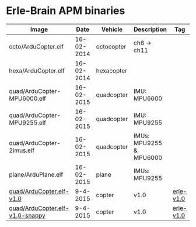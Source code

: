 Erle-Brain APM binaries
==========

| Image | Date | Vehicle | Description | Tag |
| ----------|--------|-------|------| ----- |
|octo/ArduCopter.elf| 16-02-2014 |octocopter| ch8 -> ch11| |
|hexa/ArduCopter.elf| 16-02-2014 |hexacopter| | |
|quad/ArduCopter-MPU6000.elf| 16-02-2015|quadcopter|IMU: MPU6000| |
|quad/ArduCopter-MPU9255.elf| 16-02-2015|quadcopter|IMU: MPU9255| |
|quad/ArduCopter-2imus.elf| 16-02-2015|quadcopter|IMUs: MPU9255 & MPU6000 | |
|plane/ArduPlane.elf| 16-02-2015|plane|IMUs: MPU9255 | |
|[quad/ArduCopter.elf-v1.0](https://github.com/erlerobot/ardupilot-binaries/raw/master/quad/ArduCopter.elf-v1.0) | 9-4-2015 | copter | v1.0 | [erle-v1.0](https://github.com/erlerobot/ardupilot/tree/erle-v1.0) |
|[quad/ArduCopter.elf-v1.0-snappy](https://github.com/erlerobot/ardupilot-binaries/raw/master/quad/ArduCopter.elf-v1.0-snappy) | 9-4-2015 | copter | v1.0 | [erle-v1.0](https://github.com/erlerobot/ardupilot/tree/erle-v1.0-snappy) |
